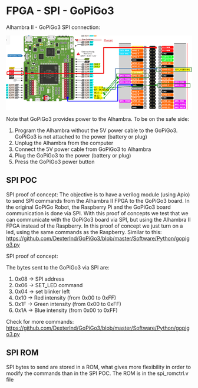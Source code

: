 # FPGA - SPI - GoPiGo3

Alhambra II - GoPiGo3 SPI connection:

![Connections Alhambra II - GoPiGo3](alhambra2_gopigo3.png)

Note that GoPiGo3 provides power to the Alhambra.
To be on the safe side:
1. Program the Alhambra without the 5V power cable to the GoPiGo3. GoPiGo3 is not attached to the power (battery or plug)
1. Unplug the Alhambra from the computer
1. Connect the 5V power cable from GoPiGo3 to Alhambra
1. Plug the GoPiGo3 to the power (battery or plug)
1. Press the GoPiGo3 power button

## SPI POC

SPI proof of concept: 
The objective is to have a verilog module (using Apio) to send SPI commands from the Alhambra II FPGA to the GoPiGo3 board.
In the original GoPiGo Robot, the Raspberry Pi and the GoPiGo3 board communication is done via SPI. With this proof of concepts we test that we can communicate with the GoPiGo3 board via SPI, but using the Alhambra II FPGA instead of the Raspberry.
In this proof of concept we just turn on a led, using the same commands as the Raspberry. Similar to this: https://github.com/DexterInd/GoPiGo3/blob/master/Software/Python/gopigo3.py

SPI proof of concept: 


The bytes sent to the GoPiGo3 via SPI are:
1. 0x08 -> SPI address
1. 0x06 -> SET_LED command
1. 0x04 -> set blinker left
1. 0x10 -> Red intensity (from 0x00 to 0xFF)
1. 0x1F -> Green intensity (from 0x00 to 0xFF)
1. 0x1A -> Blue intensity (from 0x00 to 0xFF)


Check for more commands:
https://github.com/DexterInd/GoPiGo3/blob/master/Software/Python/gopigo3.py


## SPI ROM

SPI bytes to send are stored in a ROM, what gives more flexibility in order to modify the commands than in the SPI POC.
The ROM is in the spi_romctrl.v file

